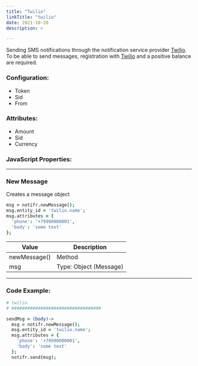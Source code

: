 ```yaml
---
title: "Twilio"
linkTitle: "twilio"
date: 2021-10-20
description: >

---
```


Sending SMS notifications through the notification service provider [Twilio](https://www.twilio.com/messaging). To be
able to send messages, registration with [Twilio](https://www.twilio.com/messaging) and a positive balance are required.

### Configuration:

* Token
* Sid
* From

### Attributes:

* Amount
* Sid
* Currency

### JavaScript Properties:

----------------

### New Message

Creates a message object

```coffeescript
msg = notifr.newMessage();
msg.entity_id = 'twilio.name';
msg.attributes = {
  'phone': '+79990000001',
  'body': 'some text'
};

```

| Value        | Description            |
|--------------|------------------------|
| newMessage() | Method                 |
| msg          | Type: Object (Message) |

----------------

### Code Example:

```coffeescript
# twilio
# ##################################

sendMsg = (body)->
  msg = notifr.newMessage();
  msg.entity_id = 'twilio.name';
  msg.attributes = {
    'phone': '+79990000001',
    'body': 'some text'
  };
  notifr.send(msg);
```

